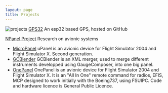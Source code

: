 ```yaml
---
layout: page
title: Projects
---
```

![projects](/unotes/assets/img/projects.gif)
[GPS32](https://github.com/fyjet/gps32) An esp32 based GPS, hosted on GitHub

[NPanel Project](http://npanel.project.free.fr/wp/) Research on avionic systems
- [MicroPanel](https://sourceforge.net/projects/micropanel/) uPanel is an avionic device for Flight Simulator 2004 and Flight Simulator X. Second generation.
- [GCBlender](https://sourceforge.net/projects/gcblender/) GCBlender is an XML merger, used to merge different instruments developped using GaugeComposer, into one big panel.
- [OnePanel](https://sourceforge.net/projects/npanel/) OnePanel is an avionic device for Flight Simulator 2004 and Flight Simulator X. It is an "All In One" remote command for radios, EFIS, MCP designed to work initially with the Boeing737, using FSUIPC. Code and hardware licence is General Public Licence.
 
